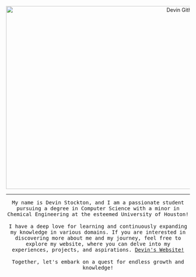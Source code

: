 
<p style="margin: auto" align="center">
  <img width="1000" height= "500" alt="Devin Github Banner" src="https://github.com/theDevin8/devinbanner/blob/f821e85334e94f290c17307ac63ede5783a92c42/devin-stockton.png">
</p>
<hr/>
<p align="center">
  <samp>
    My name is Devin Stockton, and I am a passionate student pursuing a degree in Computer Science with a minor in Chemical Engineering at the esteemed University of Houston!
  </samp>
  <br></br>
  <samp>
    I have a deep love for learning and continuously expanding my knowledge in various domains. If you are interested in discovering more about me and my journey, feel free to explore my website, where you can delve into my     experiences, projects, and aspirations. <a href = "https://devinstockton.netlify.app/" target="_blank"> Devin's Website! </a>
  </samp>
  <br></br>
  <samp>
    Together, let's embark on a quest for endless growth and knowledge!
  </samp>
</p>
